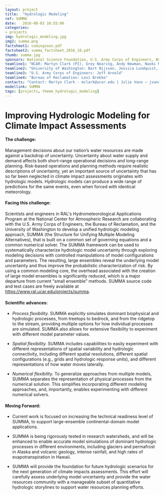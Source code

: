 ```yaml
---
layout: project
title:  "Hydrologic Modeling"
ref: SUMMA
date:   2016-08-03 16:55:00
categories:
- projects
img: hydrologic_modeling.jpg
img2: summa.png
factsheet1: comingsoon.pdf
factsheet2: summa_factsheet_2016_10.pdf
thumb: summa.jpg
sponsors: National Science Foundation, U.S. Army Corps of Engineers, Bureau of Reclamation, NOAA, NASA (check)
teamline1: "NCAR: Martyn Clark (PI), Grey Nearing, Andy Newman, Naoki Mizukami, Nans Addor, Andy Wood, Ethan Gutmann"
teamline2: "University of Washington: Bart Nijssen, Jessica Lundquist, Michael Ou"
teamline3: "U.S. Army Corps of Engineers: Jeff Arnold"
teamline4: "Bureau of Reclamation: Levi Brekke"
contacts: "Contact: Martyn Clark - mclark@ucar.edu | Julie Vano – jvano@ucar.edu"
modellink: SUMMA
tags: [projects, theme_hydrologic_modeling]
---
```


# Improving Hydrologic Modeling for Climate Impact Assessments

#### **The challenge:** 

Management decisions about our nation’s water resources are made against a backdrop of uncertainty. Uncertainty about water supply and demand affects both short-range operational decisions and long-range planning. Risk-based operations and planning methods require realistic descriptions of uncertainty, yet an important source of uncertainty that has so far been neglected in climate impact assessments originates with hydrologic models. Hydrologic models can produce a wide range of predictions for the same events, even when forced with identical meteorology.

#### **Facing this challenge:**

Scientists and engineers in RAL's Hydrometeorological Applications Program at the National Center for Atmospheric Research are collaborating with the U.S. Army Corps of Engineers, the Bureau of Reclamation, and the University of Washington to develop a unified hydrologic modeling approach, SUMMA (the Structure for Unifying Multiple Modeling Alternatives), that is built on a common set of governing equations and a common numerical solver. The SUMMA framework can be used to systematically characterize hydrologic model uncertainty through exploring modeling decisions with controlled manipulations of model configurations and parameters. The resulting, large ensembles reveal the underlying model uncertainty and thus improve the probabilistic characterization of risk. By using a common modeling core, the overhead associated with the creation of large model ensembles is significantly reduced, which is a major departure from current “small ensemble” methods. SUMMA source code and test cases are freely available at https://www.ral.ucar.edu/projects/summa.

#### **Scientific advances:**

*   *Process flexibility.* SUMMA explicitly simulates dominant biophysical and hydrologic processes, from treetops to bedrock, and from the ridgetop to the stream, providing multiple options for how individual processes are simulated. SUMMA also allows for extensive flexibility to experiment with different model parameter values.

*   *Spatial flexibility.* SUMMA includes capabilities to easily experiment with different representations of spatial variability and hydrologic connectivity, including different spatial resolutions, different spatial configurations (e.g., grids and hydrologic response units), and different representations of how water moves laterally.

*   *Numerical flexibility.* To generalize approaches from multiple models, SUMMA separates the representation of physical processes from the numerical solution. This simplifies incorporating different modeling approaches, and, importantly, enables experimenting with different numerical solvers.

#### **Moving Forward:** 

*   Current work is focused on increasing the technical readiness level of SUMMA, to support large-ensemble continental-domain model applications.

*   SUMMA is being rigorously tested in research watersheds, and will be enhanced to enable accurate model simulations of dominant hydrologic processes in different environments, including glaciers and permafrost in Alaska and volcanic geology, intense rainfall, and high rates of evapotranspiration in Hawaii.

*   SUMMA will provide the foundation for future hydrologic scenarios for the next generation of climate impacts assessments.  This effort will carefully assess underlying model uncertainty and provide the water resources community with a manageable subset of quantitative hydrologic storylines to support water resources planning efforts.
